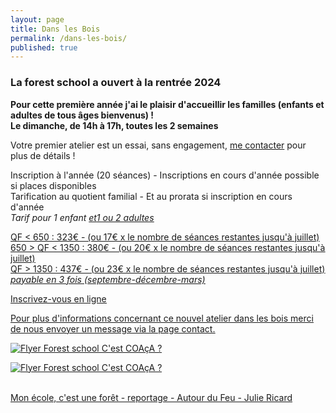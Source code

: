 ```yaml
---
layout: page
title: Dans les Bois
permalink: /dans-les-bois/
published: true
---
```


### La forest school a ouvert à la rentrée 2024

**Pour cette première année j'ai le plaisir d'accueillir les familles (enfants et adultes de tous âges bienvenus) !<br>
Le dimanche, de 14h à 17h, toutes les 2 semaines**

  
Votre premier atelier est un essai, sans engagement, [me contacter](https://cest-coaca.fr/contact/) pour plus de détails ! <br>

Inscription à l'année (20 séances) - Inscriptions en cours d'année possible si places disponibles<br>
Tarification au quotient familial  - Et au prorata si inscription en cours d'année<br>
*Tarif pour 1 enfant <u>et<u>1 ou 2 adultes*

 QF < 650 : 323€ - (ou 17€ x le nombre de séances restantes jusqu'à juillet)<br>
 650 > QF < 1350 : 380€ - (ou 20€ x le nombre de séances restantes jusqu'à juillet)<br>
 QF > 1350 : 437€ - (ou 23€ x le nombre de séances restantes jusqu'à juillet)<br>
*payable en 3 fois (septembre-décembre-mars)*


Inscrivez-vous [en ligne](https://www.helloasso.com/associations/c-est-coaca-c-est-de-la-culture-d-ocytocine-pour-accorder-le-coeur-et-les-actes/adhesions/atelier-familles-dans-les-bois/widget-vignette)

<!-- 
Selon la demande nous pourrons accueillir des écoles, des crèches ou des assistantes maternelles en semaine, sur les périodes scolaires
mais aussi des familles sur les périodes de vacances ou les week-ends.
-->
Pour plus d'informations concernant ce nouvel atelier dans les bois merci de nous envoyer un message via la page [contact](https://cest-coaca.fr/contact/).
 
<img class="fit-picture" src="../../../assets/img/flyer atelier famille exterieur.jpg"
     alt="Flyer Forest school C'est COAçA ?">

<img class="fit-picture" src="../../../assets/img/flyer forest school intérieur.jpg"
     alt="Flyer Forest school C'est COAçA ?">


<br>
Mon école, c'est une forêt - reportage
- <a href="https://www.facebook.com/konbininews/videos/264734061468880/"> Autour du Feu - Julie Ricard</a>



<!-- This is the base Jekyll theme. You can find out more info about customizing your Jekyll theme, as well as basic Jekyll usage documentation at [jekyllrb.com](https://jekyllrb.com/)

You can find the source code for Minima at GitHub:
[jekyll][jekyll-organization] /
[minima](https://github.com/jekyll/minima)

You can find the source code for Jekyll at GitHub:
[jekyll][jekyll-organization] /
[jekyll](https://github.com/jekyll/jekyll)


[jekyll-organization]: https://github.com/jekyll 
-->
